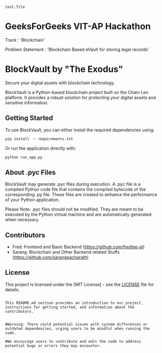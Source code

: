 ```
test.file
```
# GeeksForGeeks VIT-AP Hackathon
Track : 'Blockchain'

Problem Statement : 'Blockchain Based eVault for storing legal records'

# BlockVault by "The Exodus"

Secure your digital assets with blockchain technology.

BlockVault is a Python-based blockchain project built on the Chain Len platform. It provides a robust solution for protecting your digital assets and sensitive information.

## Getting Started

To use BlockVault, you can either install the required dependencies using:

```bash
pip install -r requirements.txt
```

Or run the application directly with:

```bash
python run_app.py
```
## About .pyc Files

BlockVault may generate .pyc files during execution. A .pyc file is a compiled Python code file that contains the compiled bytecode of the corresponding .py file. These files are created to enhance the performance of your Python application.

Please Note: .pyc files should not be modified. They are meant to be executed by the Python virtual machine and are automatically generated when necessary.

## Contributors

- Fred: Frontend and Basic Backend
  (https://github.com/fredlee-al)
- Sarang: Blockchain and Other Backend related Stuffs
  (https://github.com/sarangpacharath)

## License

This project is licensed under the [MIT License] - see the [LICENSE](LICENSE) file for details.
```

This README.md section provides an introduction to our project, instructions for getting started, and information about the contributors.


#Warning: There could potential issues with system differences or outdated dependencies, urging users to be mindful when running the code.

#We encourage users to contribute and edit the code to address potential bugs or errors they may encounter.


